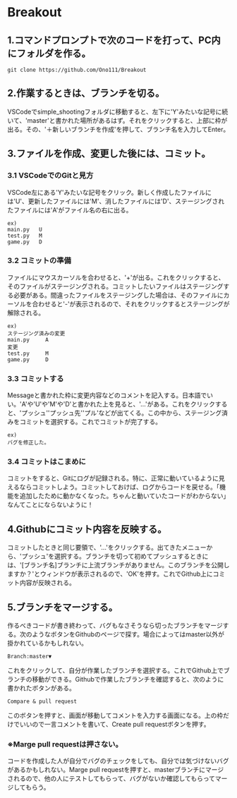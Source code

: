# Breakout
## 1.コマンドプロンプトで次のコードを打って、PC内にフォルダを作る。
~~~
git clone https://github.com/Ono111/Breakout
~~~

## 2.作業するときは、ブランチを切る。
VSCodeでsimple_shootingフォルダに移動すると、左下に'Y'みたいな記号に続いて、'master'と書かれた場所があるはず。それをクリックすると、上部に枠が出る。その、'＋新しいブランチを作成'を押して、ブランチ名を入力してEnter。

## 3.ファイルを作成、変更した後には、コミット。
### 3.1 VSCodeでのGitと見方
VSCode左にある'Y'みたいな記号をクリック。新しく作成したファイルには'U'、更新したファイルには'M'、消したファイルには'D'、ステージングされたファイルには'A'がファイル名の右に出る。
~~~
ex)
main.py   U
test.py   M
game.py   D
~~~

### 3.2 コミットの準備
ファイルにマウスカーソルを合わせると、'+'が出る。これをクリックすると、そのファイルがステージングされる。コミットしたいファイルはステージングする必要がある。間違ったファイルをステージングした場合は、そのファイルにカーソルを合わせると'-'が表示されるので、それをクリックするとステージングが解除される。
~~~
ex)
ステージング済みの変更
main.py     A
変更
test.py     M
game.py     D
~~~

### 3.3 コミットする
Messageと書かれた枠に変更内容などのコメントを記入する。日本語でいい。'A'や'U'や'M'や'D'と書かれた上を見ると、'…'がある。これをクリックすると、'プッシュ''プッシュ先''プル'などが出てくる。この中から、ステージング済みをコミットを選択する。これでコミットが完了する。
~~~
ex)
バグを修正した。
~~~

### 3.4 コミットはこまめに
コミットをすると、Gitにログが記録される。特に、正常に動いているように見えるならコミットしよう。コミットしておけば、ログからコードを戻せる。「機能を追加したために動かなくなった。ちゃんと動いていたコードがわからない」なんてことにならないように！


## 4.Githubにコミット内容を反映する。
コミットしたときと同じ要領で、'…'をクリックする。出てきたメニューから、'プッシュ'を選択する。ブランチを切って初めてプッシュするときには、'[ブランチ名]ブランチに上流ブランチがありません。このブランチを公開しますか？'とウィンドウが表示されるので、'OK'を押す。これでGithub上にコミット内容が反映される。


## 5.ブランチをマージする。
作るべきコードが書き終わって、バグもなさそうなら切ったブランチをマージする。次のようなボタンをGithubのページで探す。場合によってはmaster以外が掛かれているかもしれない。
~~~
Branch:master▼
~~~
これをクリックして、自分が作業したブランチを選択する。これでGithub上でブランチの移動ができる。Githubで作業したブランチを確認すると、次のように書かれたボタンがある。
~~~
Compare & pull request
~~~
このボタンを押すと、画面が移動してコメントを入力する画面になる。上の枠だけでいいので一言コメントを書いて、Create pull requestボタンを押す。
### ※Marge pull requestは押さない。
コードを作成した人が自分でバグのチェックをしても、自分では気づけないバグがあるかもしれない。Marge pull requestを押すと、masterブランチにマージされるので、他の人にテストしてもらって、バグがないか確認してもらってマージしてもらう。
